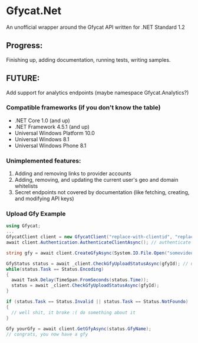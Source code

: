 # Gfycat.Net
An unofficial wrapper around the Gfycat API written for .NET Standard 1.2

## Progress:
Finishing up, adding documentation, running tests, writing samples.

## FUTURE:
Add support for analytics endpoints (maybe namespace Gfycat.Analytics?)

### Compatible frameworks (if you don't know the table)
* .NET Core 1.0 (and up)
* .NET Framework 4.5.1 (and up)
* Universal Windows Platform 10.0
* Universal Windows 8.1
* Universal Windows Phone 8.1

### Unimplemented features: 
1. Adding and removing links to provider accounts
2. Adding, removing, and updating the current user's geo and domain whitelists
3. Secret endpoints not covered by documentation (like fetching, creating, and modifying API keys)

### Upload Gfy Example
```csharp
using Gfycat;
...
GfycatClient client = new GfycatClient("replace-with-clientid", "replace-with-clientsecret");
await client.Authentication.AuthenticateClientAsync(); // authenticate without a user as the client

string gfy = await client.CreateGfyAsync(System.IO.File.Open("somevideo.mp4")); // upload a video, get back a name

GfyStatus status = await _client.CheckGfyUploadStatusAsync(gfyId); // use the name to get the status
while(status.Task == Status.Encoding)
{
  await Task.Delay(TimeSpan.FromSeconds(status.Time));
  status = await _client.CheckGfyUploadStatusAsync(gfyId);
}

if (status.Task == Status.Invalid || status.Task == Status.NotFoundo)
{
  // well shit, it broke :( do something about it
}
    
Gfy yourGfy = await client.GetGfyAsync(status.GfyName);
// congrats, you now have a gfy
```
